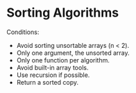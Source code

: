 # Sorting Algorithms

Conditions:

* Avoid sorting unsortable arrays (n < 2).
* Only one argument, the unsorted array.
* Only one function per algorithm.
* Avoid built-in array tools.
* Use recursion if possible.
* Return a sorted copy.
